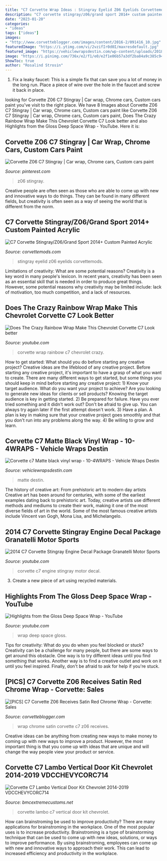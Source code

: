 ```yaml
---
title: "C7 Corvette Wrap Ideas : Stingray Eyelid Z06 Eyelids Corvettemods"
description: "C7 corvette stingray/z06/grand sport 2014+ custom painted acrylic"
date: "2023-01-20"
categories:
- "ideas"
tags: ["ideas"]
images:
- "http://www.corvetteblogger.com/images/content/2016-2/091416_10.jpg"
featuredImage: "https://i.ytimg.com/vi/2vzifIr0d0I/maxresdefault.jpg"
featured_image: "https://vehiclewrapsdestin.com/wp-content/uploads/2018/06/Corvette-vinyl-wrap-1024x682.jpg"
image: "https://i.pinimg.com/736x/e2/f1/e0/e2f1e06b57a3df2ba84a9c385c94bb34.jpg"
ShowToc: true
author: "Rosalind Strosin"
---
```



1. Fix a leaky faucet: This is a simple fix that can save you a lot of money in the long run. Place a piece of wire over the hole in the faucet and screw it back in place.

	

		
looking for Corvette Z06 C7 Stingray | Car wrap, Chrome cars, Custom cars paint you've visit to the right place. We have 8 Images about Corvette Z06 C7 Stingray | Car wrap, Chrome cars, Custom cars paint like Corvette Z06 C7 Stingray | Car wrap, Chrome cars, Custom cars paint, Does The Crazy Rainbow Wrap Make This Chevrolet Corvette C7 Look better and also Highlights from the Gloss Deep Space Wrap - YouTube. Here it is:
		
    
## Corvette Z06 C7 Stingray | Car Wrap, Chrome Cars, Custom Cars Paint

<img loading=lazy src="https://i.pinimg.com/736x/e2/f1/e0/e2f1e06b57a3df2ba84a9c385c94bb34.jpg" onerror="this.onerror=null;this.src='https://tse4.mm.bing.net/th?id=OIP.s-Zmzki1vgOhqPHEqJrJJgHaHU&amp;pid=15.1';" alt="Corvette Z06 C7 Stingray | Car wrap, Chrome cars, Custom cars paint">

_Source: pinterest.com_

>z06 stingray. 

	

Creative people are often seen as those who are able to come up with new and innovative ways to do things. They can be found in many different fields, but creativity is often seen as a way of seeing the world that is different from the norm.

    
## C7 Corvette Stingray/Z06/Grand Sport 2014+ Custom Painted Acrylic

<img loading=lazy src="http://www.corvettemods.com/assets/images/aj117702.jpg" onerror="this.onerror=null;this.src='https://tse2.mm.bing.net/th?id=OIP.BSePFoxLfvuq-5J4F6D2yAHaEY&amp;pid=15.1';" alt="C7 Corvette Stingray/Z06/Grand Sport 2014+ Custom Painted Acrylic">

_Source: corvettemods.com_

>stingray eyelid z06 eyelids corvettemods. 

	

Limitations of creativity: What are some potential reasons?
Creativity is a key word in many people's lexicon. In recent years, creativity has been seen as an essential skill that is needed in order to produce great things. However, some potential reasons why creativity may be limited include: lack of motivation, too much competition, and a lack of resources.

    
## Does The Crazy Rainbow Wrap Make This Chevrolet Corvette C7 Look Better

<img loading=lazy src="https://i.ytimg.com/vi/OG3YB7Wgnl8/maxresdefault.jpg" onerror="this.onerror=null;this.src='https://tse2.mm.bing.net/th?id=OIP.V3Na3GD8sWf7jLKDXbk8xwHaEK&amp;pid=15.1';" alt="Does The Crazy Rainbow Wrap Make This Chevrolet Corvette C7 Look better">

_Source: youtube.com_

>corvette wrap rainbow c7 chevrolet crazy. 

	

How to get started: What should you do before starting any creative project?
Creative ideas are the lifeblood of any creative project. Before starting any creative project, it's important to have a grasp of what you want to create. There are many different ways to get started, but some things you should keep in mind before starting any creative project: 1) Know your target audience. What do you want your project to achieve? Are you looking to generate new ideas for clients or sell products? Knowing the target audience is key in getting started. 2) Be prepared for failure. Have you ever tried something and it didn't work out? Don't be afraid to give up. You can always try again later if the first attempt doesn't work. 3) Have a plan. A plan is key in making sure that your creative project goes smoothly and that you don't run into any problems along the way. 4) Be willing to grow and learn.

    
## Corvette C7 Matte Black Vinyl Wrap - 10-4WRAPS - Vehicle Wraps Destin

<img loading=lazy src="https://vehiclewrapsdestin.com/wp-content/uploads/2018/06/Corvette-vinyl-wrap-1024x682.jpg" onerror="this.onerror=null;this.src='https://tse2.mm.bing.net/th?id=OIP.2tN_kt8lcScfzPw867a-cQHaE7&amp;pid=15.1';" alt="Corvette c7 Matte black vinyl wrap - 10-4WRAPS - Vehicle Wraps Destin">

_Source: vehiclewrapsdestin.com_

>matte destin. 

	

The history of creative art: From prehistoric art to modern day artists
Creative art has been around for centuries, with some of the earliest examples dating back to prehistoric art. Today, creative artists use different methods and mediums to create their work, making it one of the most diverse fields of art in the world. Some of the most famous creative artists include Vincent van Gogh, Mona Lisa, and Michelangelo.

    
## 2014 C7 Corvette Stingray Engine Decal Package Granatelli Motor Sports

<img loading=lazy src="https://i.ytimg.com/vi/2vzifIr0d0I/maxresdefault.jpg" onerror="this.onerror=null;this.src='https://tse1.mm.bing.net/th?id=OIP.002vaqET-11O34KhjuC_JwHaEK&amp;pid=15.1';" alt="2014 C7 Corvette Stingray Engine Decal Package Granatelli Motor Sports">

_Source: youtube.com_

>corvette c7 engine stingray motor decal. 

	

3. Create a new piece of art using recycled materials.

    
## Highlights From The Gloss Deep Space Wrap - YouTube

<img loading=lazy src="https://i.ytimg.com/vi/kk7Aq9DVXto/maxresdefault.jpg" onerror="this.onerror=null;this.src='https://tse2.mm.bing.net/th?id=OIP.r5EqOi1ETYm3aTon0rPD9QHaEK&amp;pid=15.1';" alt="Highlights from the Gloss Deep Space Wrap - YouTube">

_Source: youtube.com_

>wrap deep space gloss. 

	

Tips for creativity: What do you do when you feel blocked or stuck?
Creativity can be a challenge for many people, but there are some ways to get around this obstacle. One way is to try different ideas until you find something that works. Another way is to find a creative outlet and work on it until you feel inspired. Finally, don't be afraid to ask for help if you're stuck.

    
## [PICS] C7 Corvette Z06 Receives Satin Red Chrome Wrap - Corvette: Sales

<img loading=lazy src="http://www.corvetteblogger.com/images/content/2016-2/091416_10.jpg" onerror="this.onerror=null;this.src='https://tse4.mm.bing.net/th?id=OIP.EgYZZ5C1iJ60O-km_ZNY9QHaE8&amp;pid=15.1';" alt="[PICS] C7 Corvette Z06 Receives Satin Red Chrome Wrap - Corvette: Sales">

_Source: corvetteblogger.com_

>wrap chrome satin corvette c7 z06 receives. 

	

Creative ideas can be anything from creating new ways to make money to coming up with new ways to improve a product. However, the most important thing is that you come up with ideas that are unique and will change the way people view your product or service.

    
## Corvette C7 Lambo Vertical Door Kit Chevrolet 2014-2019 VDCCHEVYCORC714

<img loading=lazy src="https://sep.yimg.com/ay/yhst-59923783762737/corvette-c7-lambo-vertical-door-kit-chevrolet-2014-10.jpg" onerror="this.onerror=null;this.src='https://tse4.mm.bing.net/th?id=OIP.Cc9kR02fepm5OdQ4jMxMBwHaJ5&amp;pid=15.1';" alt="Corvette C7 Lambo Vertical Door Kit Chevrolet 2014-2019 VDCCHEVYCORC714">

_Source: bmcextremecustoms.net_

>corvette lambo c7 vertical door kit chevrolet. 

	

How can brainstroming be used to improve productivity?
There are many applications for brainstroming in the workplace. One of the most popular uses is to increase productivity. Brainstroming is a type of brainstorming technique that can be used to come up with new ideas, solutions, or ways to improve performance. By using brainstroming, employees can come up with new and innovative ways to approach their work. This can lead to increased efficiency and productivity in the workplace.

